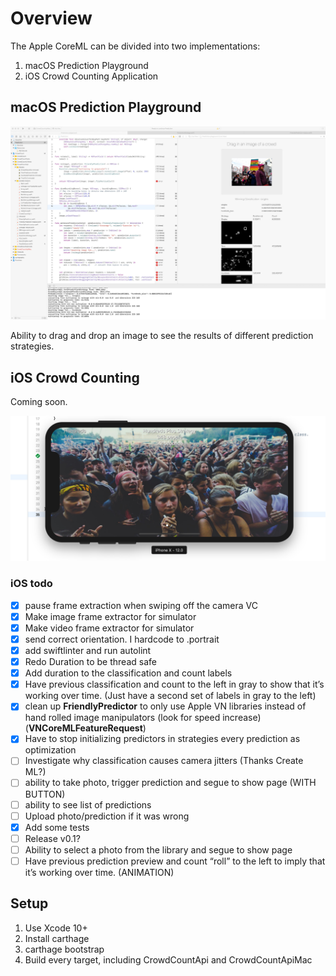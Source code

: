 # Overview

The Apple CoreML can be divided into two implementations:

1. macOS Prediction Playground
2. iOS Crowd Counting Application

## macOS Prediction Playground

![MacOS Prediction Playground](readmeimages/CountPlayground.jpg)

Ability to drag and drop an image to see the results of different prediction strategies.

## iOS Crowd Counting

Coming soon.

![iOS Development](readmeimages/CountiOsDevelopment.jpg)

### iOS todo

- [x] pause frame extraction when swiping off the camera VC
- [x] Make image frame extractor for simulator
- [x] Make video frame extractor for simulator
- [x] send correct orientation. I hardcode to .portrait
- [x] add swiftlinter and run autolint
- [x] Redo Duration to be thread safe
- [x] Add duration to the classification and count labels
- [x] Have previous classification and count to the left in gray to show that it’s working over time. (Just have a second set of labels in gray to the left)
- [x] clean up **FriendlyPredictor** to only use Apple VN libraries instead of hand rolled image manipulators (look for speed increase) (**VNCoreMLFeatureRequest**)
- [x] Have to stop initializing predictors in strategies every prediction as optimization
- [ ] Investigate why classification causes camera jitters (Thanks Create ML?)
- [ ] ability to take photo, trigger prediction and segue to show page (WITH BUTTON)
- [ ] ability to see list of predictions
- [ ] Upload photo/prediction if it was wrong
- [x] Add some tests
- [ ] Release v0.1?
- [ ] Ability to select a photo from the library and segue to show page
- [ ] Have previous prediction preview and count “roll” to the left to imply that it’s working over time. (ANIMATION)

## Setup

1. Use Xcode 10+
2. Install carthage
3. carthage bootstrap
4. Build every target, including CrowdCountApi and CrowdCountApiMac
